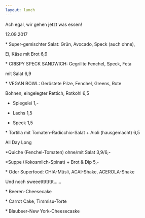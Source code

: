 ```yaml
---
layout: lunch
---
```



Ach egal, wir gehen jetzt was essen!

12.09.2017

\* Super-gemischter Salat: Gr&uuml;n, Avocado, Speck (auch ohne),

Ei, K&auml;se mit Brot 6,9

\* CRISPY SPECK SANDWICH: Gegrillte Fenchel, Speck, Feta

mit Salat 6,9

\* VEGAN BOWL: Ger&ouml;stete Pilze, Fenchel, Greens, Rote

Bohnen, eingelegter Rettich, Rotkohl 6,5

+ Spiegelei 1,-

+ Lachs 1,5

+ Speck 1,5

\* Tortilla mit Tomaten-Radicchio-Salat + Aioli (hausgemacht) 6,5

All Day Long

\*Quiche (Fenchel-Tomaten) ohne/mit Salat 3,9/6,-

\*Suppe (Kokosmilch-Spinat) + Brot & Dip 5,-

\* Oder Superfood: CHIA-M&uuml;sli, ACAI-Shake, ACEROLA-Shake

Und noch sweeettttttttt......

\* Beeren-Cheesecake

\* Carrot Cake, Tirsmisu-Torte

\* Blaubeer-New York-Cheesecaske